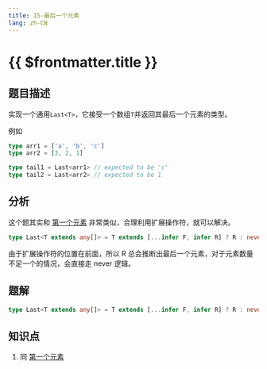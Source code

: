 ```yaml
---
title: 15-最后一个元素
lang: zh-CN
---
```


# {{ $frontmatter.title }}

## 题目描述

实现一个通用`Last<T>`，它接受一个数组`T`并返回其最后一个元素的类型。

例如

```ts
type arr1 = ['a', 'b', 'c']
type arr2 = [3, 2, 1]

type tail1 = Last<arr1> // expected to be 'c'
type tail2 = Last<arr2> // expected to be 1
```

## 分析

这个题其实和 [第一个元素](/easy/14-%E7%AC%AC%E4%B8%80%E4%B8%AA%E5%85%83%E7%B4%A0.md) 非常类似，合理利用扩展操作符，就可以解决。

```ts
type Last<T extends any[]> = T extends [...infer F, infer R] ? R : never;
```

由于扩展操作符的位置在前面，所以 R 总会推断出最后一个元素，对于元素数量不足一个的情况，会直接走 never 逻辑。

## 题解

```ts
type Last<T extends any[]> = T extends [...infer F, infer R] ? R : never;
```

## 知识点

1. 同 [第一个元素](/easy/14-%E7%AC%AC%E4%B8%80%E4%B8%AA%E5%85%83%E7%B4%A0.md)